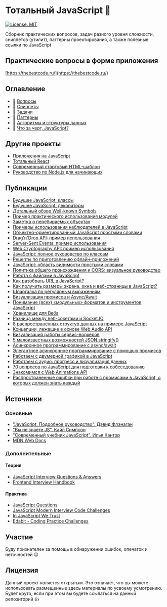 # Тотальный JavaScript :metal:

[![License: MIT](https://img.shields.io/badge/License-MIT-blue.svg)](https://opensource.org/licenses/MIT)

Сборник практических вопросов, задач разного уровня сложности, сниппетов (утилит), паттерны проектирования, а также полезные ссылки по JavaScript

## Практические вопросы в форме приложения

[https://thebestcode.ru/](https://thebestcode.ru/)

## Оглавление

- :page_with_curl: [Вопросы](./assets/questions.md)
- :page_with_curl: [Сниппеты](./assets/snippets.md)
- :page_with_curl: [Задачи](./assets/tasks.md)
- :page_with_curl: [Паттерны](./assets/patterns/README.md)
- :page_with_curl: [Алгоритмы и структуры данных](./assets/algorithms.md)
- :page_with_curl: [Что за черт, JavaScript?](./assets/wtfjs.md)

## Другие проекты

- <a target="_blank" rel="noopener" href="https://github.com/harryheman/JavaScript-Projects">Приложения на JavaScript</a>
- <a target="_blank" rel="noopener" href="https://github.com/harryheman/React-Total">Тотальный React</a>
- <a target="_blank" rel="noopener" href="https://moderntemplate.site/">Современный стартовый HTML-шаблон</a>
- <a target="_blank" rel="noopener" href="https://nodejs-guide.ru">Руководство по Node.js для начинающих</a>

## Публикации

- [Будущее JavaScript: классы](https://habr.com/ru/post/538612/)
- [Будущее JavaScript: декораторы](https://habr.com/ru/post/537106/)
- [Детальный обзор Well-known Symbols](https://habr.com/ru/post/529560/)
- [Пример практического использования модулей](https://habr.com/ru/post/527250/)
- [Заметка о перебираемых объектах](https://habr.com/ru/post/526436/)
- [Примеры использования наблюдателей в JavaScript](https://habr.com/ru/post/525536/)
- [Объектно-ориентированный JavaScript простыми словами](https://habr.com/ru/post/522380/)
- [Drag'n'Drop API: пример использования](https://habr.com/ru/post/521394/)
- [Server-Sent Events: пример использования](https://habr.com/ru/post/519982/)
- [Web Cryptography API: пример использования](https://habr.com/ru/post/519378/)
- [JavaScript: полное руководство по классам](https://habr.com/ru/post/518386/)
- [Рецепты по приготовлению офлайн-приложений](https://habr.com/ru/post/517672/)
- [JavaScript: область видимости простыми словами](https://habr.com/ru/post/517338/)
- [Политика общего происхождения и CORS: визуальное руководство](https://habr.com/ru/post/514684/)
- [Работа с файлами в JavaScript](https://habr.com/ru/post/511742/)
- [Как разобрать URL в JavaScript?](https://habr.com/ru/post/510742/)
- [Как получить размеры экрана, окна и веб-страницы в JavaScript?](https://habr.com/ru/post/509258/)
- [Шпаргалка по регулярным выражениям](https://habr.com/ru/post/506994/)
- [Визуализация промисов и Async/Await](https://habr.com/ru/post/501702/)
- [Понимание (всех) «модульных» форматов и инструментов JavaScript](https://habr.com/ru/post/501198/)
- [Хранилище для Веба](https://habr.com/ru/post/500834/)
- [Разница между веб-сокетами и Socket.IO](https://habr.com/ru/post/498996/)
- [8 распространенных структур данных на примере JavaScript](https://habr.com/ru/post/497476/)
- [Концепции, лежащие в основе Web Audio API](https://habr.com/ru/post/495690/)
- [Визуализация работы сервис-воркеров](https://habr.com/ru/post/491840/)
- [5 малоизвестных возможностей JSON.stringify()](https://habr.com/ru/post/491252/)
- [Асинхронное программирование с async/await](https://habr.com/ru/post/491012/)
- [Элегантное асинхронное программирование с помощью промисов](https://habr.com/ru/post/488762/)
- [Работаем с двумерной графикой в JavaScript](https://habr.com/ru/post/487962/)
- [Работаем с аудио: прогресс и визуализация данных](https://habr.com/ru/post/487574/)
- [70 вопросов по JavaScript для подготовки к собеседованию](https://habr.com/ru/post/486820/)
- [Знакомимся с Web Animations API](https://habr.com/ru/post/486454/)
- [Распространенные ошибки при работе с промисами в JavaScript, о которых должен знать каждый](https://habr.com/ru/post/484466/)

## Источники

### Основные

- <a target="_blank" rel="noopener" href="https://thebestcode.ru/public/books/definitive_guide.pdf">"JavaScript. Подробное руководство". Дэвид Флэнаган</a>
- <a target="_blank" rel="noopener" href="https://github.com/azat-io/you-dont-know-js-ru">"Вы не знаете JS". Кайл Симпсон</a>
- <a target="_blank" rel="noopener" href="https://learn.javascript.ru/">"Современный учебник JavaScript". Илья Кантор</a>
- <a target="_blank" rel="noopener" href="https://developer.mozilla.org/ru/">MDN Web Docs</a>

### Дополнительные

#### Теория

- <a target="_blank" rel="noopener" href="https://github.com/sudheerj/javascript-interview-questions">JavaScript Interview Questions & Answers</a>
- <a target="_blank" rel="noopener" href="https://github.com/yangshun/front-end-interview-handbook/blob/master/contents/en/javascript-questions.md">Frontend Interview Handbook</a>

#### Практика

- <a target="_blank" rel="noopener" href="https://github.com/lydiahallie/javascript-questions">JavaScript Questions</a>
- <a target="_blank" rel="noopener" href="https://github.com/sadanandpai/javascript-code-challenges">JavaScript Modern Interview Code Challenges</a>
- <a target="_blank" rel="noopener" href="https://github.com/yeungon/In-JavaScript-we-trust">In JavaScript We Trust</a>
- <a target="_blank" rel="noopener" href="https://edabit.com/challenges">Edabit - Coding Practice Challenges</a>

## Участие

Буду признателен за помощь в обнаружении ошибок, опечаток и неточностей :wink:

## Лицензия

Данный проект является открытым. Это означает, что вы можете использовать размещенные здесь материалы по усвоему усмотрению. Будет круто, если при этом вы будете ссылаться на данный репозиторий :thumbsup: